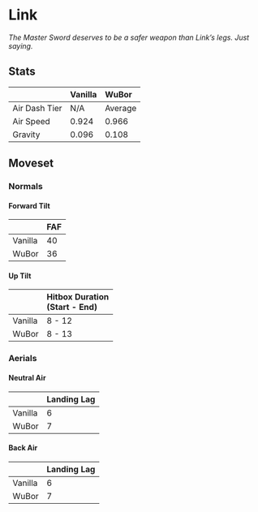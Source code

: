 # Link
*The Master Sword deserves to be a safer weapon than Link’s legs. Just saying.*

## Stats

<datatable>

|               | Vanilla | WuBor              |
|:------------- |:------- |:------------------ |
| Air Dash Tier | N/A     | Average            |
| Air Speed     | 0.924   | <buff>0.966</buff> |
| Gravity       | 0.096   | <buff>0.108</buff> |

</datatable>

## Moveset

### Normals

#### Forward Tilt

<datatable>

|         | FAF             |
|:------- |:--------------- |
| Vanilla | 40              |
| WuBor   | <buff>36</buff> |

</datatable>

#### Up Tilt

<datatable>

|         | Hitbox Duration<br>(Start - End) |
|:------- |:-------------------------------- |
| Vanilla | 8 - 12                           |
| WuBor   | <buff>8 - 13</buff>              |

</datatable>

### Aerials

#### Neutral Air

<datatable>

|         | Landing Lag    |
|:------- |:-------------- |
| Vanilla | 6              |
| WuBor   | <nerf>7</nerf> |

</datatable>

#### Back Air

<datatable>

|         | Landing Lag    |
|:------- |:-------------- |
| Vanilla | 6              |
| WuBor   | <nerf>7</nerf> |

</datatable>
